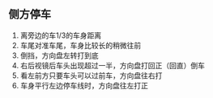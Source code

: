 ## 侧方停车
1. 离旁边的车1/3的车身距离
2. 车尾对准车尾，车身比较长的稍微往前
3. 倒挡，方向盘左转打到底
4. 右后视镜后车头出现超过一半，方向盘打回正（回直）倒车
5. 看左前方只要车头可以过前车，方向盘往右打
6. 车身平行左边停车线时，方向盘往左打正